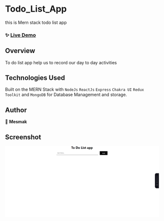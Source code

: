 # Todo_List_App
this is Mern stack todo list app

### ✨ [Live Demo](https://todo-list-app-one-delta.vercel.app/)

## Overview

To do list app help us to record our day to day activities

## Technologies Used

Built on the MERN Stack with `NodeJs` `ReactJs` `Express` `Chakra UI` `Redux Toolkit` and `MongoDB` for Database Management and storage.

## Author

👤 **Mesmak** <br/>


## Screenshot

![Home](src.png)
